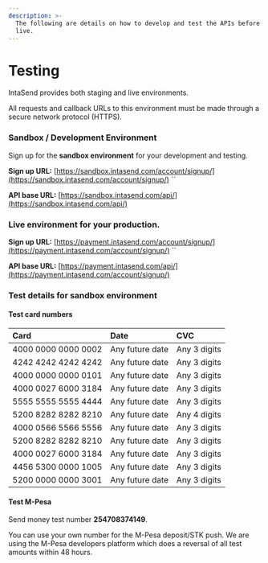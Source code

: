 ```yaml
---
description: >-
  The following are details on how to develop and test the APIs before going
  live.
---
```


# Testing

IntaSend provides both staging and live environments.

All requests and callback URLs to this environment must be made through a secure network protocol \(HTTPS\). 

### Sandbox / Development Environment

Sign up for the **sandbox environment** for your development and testing.

**Sign up URL:** [https://sandbox.intasend.com/account/signup/](https://sandbox.intasend.com/account/signup/) ``

**API base URL:** [https://sandbox.intasend.com/api/](https://sandbox.intasend.com/api/)

### **Live environment** for your production.

**Sign up URL:** [https://payment.intasend.com/account/signup/](https://payment.intasend.com/account/signup/) ``

**API base URL:** [https://payment.intasend.com/api/](https://payment.intasend.com/account/signup/)

### Test details for sandbox environment

#### Test card numbers

| Card | Date | CVC |
| :--- | :--- | :--- |
| 4000 0000 0000 0002 | Any future date | Any 3 digits |
| 4242 4242 4242 4242 | Any future date | Any 3 digits |
| 4000 0000 0000 0101 | Any future date | Any 3 digits |
| 4000 0027 6000 3184 | Any future date | Any 3 digits |
| 5555 5555 5555 4444 | Any future date | Any 3 digits |
| 5200 8282 8282 8210 | Any future date | Any 4 digits |
| 4000 0566 5566 5556 | Any future date | Any 3 digits |
| 5200 8282 8282 8210 | Any future date | Any 3 digits |
| 4000 0027 6000 3184 | Any future date | Any 3 digits |
| 4456 5300 0000 1005 | Any future date | Any 3 digits |
| 5200 0000 0000 3001 | Any future date | Any 3 digits |

#### Test M-Pesa

Send money test number **254708374149**.

You can use your own number for the M-Pesa deposit/STK push. We are using the M-Pesa developers platform which does a reversal of all test amounts within 48 hours.

